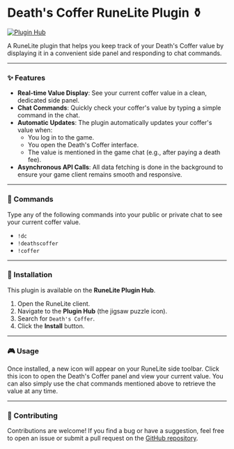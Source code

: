 # Death's Coffer RuneLite Plugin ⚱️

[![Plugin Hub](https://runelite.net/plugin-hub/img/Death's%20Coffer.svg)](https://runelite.net/plugin-hub/show/death-coffer-plugin)

A RuneLite plugin that helps you keep track of your Death's Coffer value by displaying it in a convenient side panel and responding to chat commands.

---

### ✨ Features

* **Real-time Value Display**: See your current coffer value in a clean, dedicated side panel.
* **Chat Commands**: Quickly check your coffer's value by typing a simple command in the chat.
* **Automatic Updates**: The plugin automatically updates your coffer's value when:
    * You log in to the game.
    * You open the Death's Coffer interface.
    * The value is mentioned in the game chat (e.g., after paying a death fee).
* **Asynchronous API Calls**: All data fetching is done in the background to ensure your game client remains smooth and responsive.

---

### 💬 Commands

Type any of the following commands into your public or private chat to see your current coffer value.

* `!dc`
* `!deathscoffer`
* `!coffer`

---

### 🚀 Installation

This plugin is available on the **RuneLite Plugin Hub**.

1.  Open the RuneLite client.
2.  Navigate to the **Plugin Hub** (the jigsaw puzzle icon).
3.  Search for `Death's Coffer`.
4.  Click the **Install** button.

---

### 🎮 Usage

Once installed, a new icon will appear on your RuneLite side toolbar. Click this icon to open the Death's Coffer panel and view your current value. You can also simply use the chat commands mentioned above to retrieve the value at any time.

---

### 🤝 Contributing

Contributions are welcome! If you find a bug or have a suggestion, feel free to open an issue or submit a pull request on the [GitHub repository](https://github.com/your-username/your-repo).